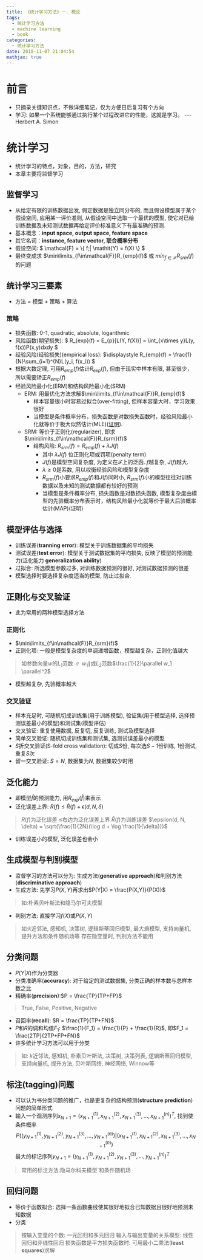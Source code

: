 ```yaml
---
title: 《统计学习方法》一. 概论
tags:
  - 统计学习方法
  - machine learning
  - book
categories:
  - 统计学习方法
date: 2018-11-07 21:04:54
mathjax: true
---
```


前言
===========
+ 只摘录关键知识点，不做详细笔记，仅为方便日后复习有个方向
+ 学习: 如果一个系统能够通过执行某个过程改进它的性能，这就是学习。 --- Herbert A. Simon


统计学习
===========
+ 统计学习的特点，对象，目的，方法，研究
+ 本章主要将监督学习

## 监督学习
+ 从给定有限的训练数据出发, 假定数据是独立同分布的, 而且假设模型属于某个假设空间, 应用某一评价准则, 从假设空间中选取一个最优的模型, 使它对已给训练数据及未知测试数据再给定评价标准意义下有最准确的预测.
+ 基本概念：**input space, output space, feature space**
+ 其它名词：**instance, feature vector, 联合概率分布**
+ 假设空间: $ \mathcal{F} = \\{ f\;|  \mathit{Y} = f(X) \\} $
+ 最终变成求 $\min\limits_{f\in\mathcal{F}}R_{emp}(f)$ 或 $min_{f\in\mathcal{F}}R_{srm}(f)$ 的问题


<!-- more -->

## 统计学习三要素
+ 方法 = 模型 + 策略 + 算法

### 策略
+ 损失函数: 0-1, quadratic, absolute, logarithmic
+ 风险函数(期望损失): $ R_{exp}(f) = E_{p}[L(Y, f(X))] = \int_{x\times y}L(y, f(x))P(x,y)dxdy $
+ 经验风险(经验损失)(empirical loss): $\displaystyle R_{emp}(f) = \frac{1}{N}\sum_{i=1}^{N}L(y_i, f(x_i)) $
+ 根据大数定理, 可用$R_{emp}(f)$估计$R_{exp}(f)$, 但由于现实中样本有限, 甚至很少，所以需要矫正$R_{emp}(f)$
+ 经验风险最小化(ERM)和结构风险最小化(SRM)
  + ERM: 用最优化方法求解$\min\limits_{f\in\mathcal{F}}R_{emp}(f)$
    + 样本容量很小时容易过拟合(over-fitting), 但样本容量大时，学习效果很好
    + 当模型是条件概率分布，损失函数是对数损失函数时，经验风险最小化就等价于极大似然估计(MLE)([证明](http://datahonor.com/2017/03/03/最大似然估计与经验风险最小化/)). 
  + SRM: 等价于正则化(regularizer), 即求 $\min\limits_{f\in\mathcal{F}}R_{srm}(f)$
    + 结构风险: $\displaystyle R_{srm}(f) = R_{emp}(f) + \lambda J(f)$ 
      + 其中 $\lambda J(f)$ 位正则化项或罚项(penalty term)
      + $J(f)$是模型空间复杂度, 为定义在$\mathcal{F}$上的泛函. $f$越复杂, $J(f)$越大.
      + $\lambda \ge 0$是系数, 用以权衡经验风险和模型复杂度
      + $R_{srm}(f)$小要求$R_{emp}(f)$和$J(f)$同时小, $R_{srm}(f)$小的模型往往对训练数据以及未知的测试数据都有较好的预测
      + 当模型是条件概率分布, 损失函数是对数损失函数, 模型复杂度由模型的先验概率分布表示时，结构风险最小化就等价于最大后验概率估计(MAP)(证明)

## 模型评估与选择
+ 训练误差(**tranning error**): 模型关于训练数据集的平均损失
+ 测试误差(**test error**): 模型关于测试数据集的平均损失, 反映了模型的预测能力(泛化能力 **generalization ability**)
+ 过拟合: 所选模型参数过多, 对训练数据预测的很好, 对测试数据预测的很差
+ 模型选择时要选择复杂度适当的模型, 防止过拟合.

## 正则化与交叉验证
+ 此为常用的两种模型选择方法

### 正则化
+ $\min\limits_{f\in\mathcal{F}}R_{srm}(f)$
+ 正则化项: 一般是模型复杂度的单调递增函数，模型越复杂，正则化值越大
> 如参数向量$w$的$L_1$范数$\parallel w_1 \parallel$或$L_2$范数$\frac{1}{2}\parallel w_1 \parallel^2$
+ 模型越复杂, 先验概率越大

### 交叉验证
+ 样本充足时, 可随机切成训练集(用于训练模型), 验证集(用于模型选择, 选择预测误差最小的模型)和测试集(模型评估)
+ 交叉验证: 重复使用数据, 反复切, 反复训练, 测试及模型选择
+ 简单交叉验证: 随机切成训练集和测试集, 选测试误差最小的模型
+ $S$折交叉验证(S-fold cross validation): 切成$S$份, 每次选$S-1$份训练, $1$份测试, 重复$S$次
+ 留一交叉验证: $S=N$, 数据集为$N$, 数据集较少时用

## 泛化能力
+ 即模型$\hat{f}$的预测能力, 用$R_{exp}(\hat{f})$来表示
+ 泛化误差上界: $R(f) \le \hat{R}(f) + \epsilon(d, N, \delta)$
> $R(f)$为泛化误差
> $\le$右边为泛化误差上界
> $\hat{R}(f)$为训练误差
> $\epsilon(d, N, \delta) = \sqrt{\frac{1}{2N}(\log d + \log \frac{1}{\delta})}$
+ 训练误差小的模型, 泛化误差也会小

## 生成模型与判别模型
+ 监督学习的方法可以分为: 生成方法(**generative approach**)和判别方法(**discriminative approach**)
+ 生成方法: 先学习$P(X,Y)$再求出$P(Y|X) = \frac{P(X,Y)}{P(X)}$
> 如:朴素贝叶斯法和隐马尔可夫模型
+ 判别方法: 直接学习$f(X)$或$P(X,Y)$
> 如:$k$近邻法, 感知机, 决策树,  逻辑斯蒂回归模型, 最大熵模型, 支持向量机, 提升方法和条件随机场等
> 存在隐变量时, 判别方法不能用

## 分类问题
+ $P(Y|X)$作为分类器 
+ 分类准确率(**accuracy**): 对于给定的测试数据集, 分类正确的样本数与总样本数之比
+ 精确率(**precision**):$P = \frac{TP}{TP+FP}$ 
> True, False, Positive, Negative
+ 召回率(**recall**): $R = \frac{TP}{TP+FN}$
+ $P$和$R$的调和均值$F_1$: $\frac{1}{F_1} = \frac{1}{P} + \frac{1}{R}$, 即$F_1 = \frac{2TP}{2TP+FP+FN}$
+ 许多统计学习方法可以用于分类
> 如: $k$近邻法, 感知机, 朴素贝叶斯法, 决策树, 决策列表, 逻辑斯蒂回归模型, 支持向量机, 提升方法, 贝叶斯网络, 神经网络, Winnow等

## 标注(tagging)问题
+ 可以认为书分类问题的推广，也是更复杂的结构预测(**structure prediction**)问题的简单形式
+ 输入一个观测序列$x_{N+1} = (x_{N+1}^{(1)}, x_{N+1}^{(2)}, x_{N+1}^{(3)}, ... ,x_{N+1}^{(n)})^T$, 找到使条件概率$$P((y_{N+1}^{(1)}, y_{N+1}^{(2)}, y_{N+1}^{(3)}, ... ,y_{N+1}^{(n)})|(x_{N+1}^{(1)}, x_{N+1}^{(2)}, x_{N+1}^{(3)}, ... ,x_{N+1}^{(n)})$$最大的标记序列$y_{N+1} = (y_{N+1}^{(1)}, y_{N+1}^{(2)}, y_{N+1}^{(3)}, ... ,y_{N+1}^{(n)})^T$
> 常用的标注方法:隐马尔科夫模型`和条件随机场

## 回归问题
+ 等价于函数拟合: 选择一条函数曲线使其很好地拟合已知数据且很好地预测未知数据
+ 分类
> 按输入变量的个数: 一元回归和多元回归
> 输入与输出变量的关系模型: 线性回归和非线性回归
> 损失函数是平方损失函数时: 可用最小二乘法(**least squares**)求解


